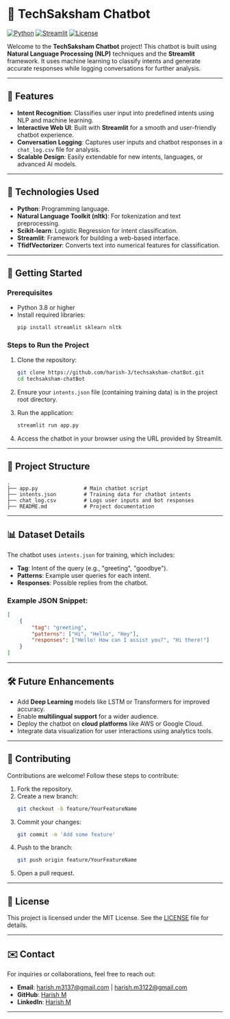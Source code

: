 
# 🤖 TechSaksham Chatbot

[![Python](https://img.shields.io/badge/Python-3.8%2B-blue)](https://www.python.org/)
[![Streamlit](https://img.shields.io/badge/Streamlit-Framework-red)](https://streamlit.io/)
[![License](https://img.shields.io/badge/License-MIT-yellow)](LICENSE)

Welcome to the **TechSaksham Chatbot** project! This chatbot is built using **Natural Language Processing (NLP)** techniques and the **Streamlit** framework. It uses machine learning to classify intents and generate accurate responses while logging conversations for further analysis.

---

## 🌟 Features

- **Intent Recognition**: Classifies user input into predefined intents using NLP and machine learning.
- **Interactive Web UI**: Built with **Streamlit** for a smooth and user-friendly chatbot experience.
- **Conversation Logging**: Captures user inputs and chatbot responses in a `chat_log.csv` file for analysis.
- **Scalable Design**: Easily extendable for new intents, languages, or advanced AI models.

---

## 🧠 Technologies Used

- **Python**: Programming language.
- **Natural Language Toolkit (nltk)**: For tokenization and text preprocessing.
- **Scikit-learn**: Logistic Regression for intent classification.
- **Streamlit**: Framework for building a web-based interface.
- **TfidfVectorizer**: Converts text into numerical features for classification.

---

## 🚀 Getting Started

### Prerequisites

- Python 3.8 or higher
- Install required libraries:
   ```bash
   pip install streamlit sklearn nltk
   ```

### Steps to Run the Project

1. Clone the repository:
   ```bash
   git clone https://github.com/harish-3/techsaksham-chatBot.git
   cd techsaksham-chatBot
   ```

2. Ensure your `intents.json` file (containing training data) is in the project root directory.

3. Run the application:
   ```bash
   streamlit run app.py
   ```

4. Access the chatbot in your browser using the URL provided by Streamlit.

---

## 📂 Project Structure

```plaintext
.
├── app.py               # Main chatbot script
├── intents.json         # Training data for chatbot intents
├── chat_log.csv         # Logs user inputs and bot responses
├── README.md            # Project documentation
```

---

## 📊 Dataset Details

The chatbot uses `intents.json` for training, which includes:

- **Tag**: Intent of the query (e.g., "greeting", "goodbye").
- **Patterns**: Example user queries for each intent.
- **Responses**: Possible replies from the chatbot.

### Example JSON Snippet:
```json
[
    {
        "tag": "greeting",
        "patterns": ["Hi", "Hello", "Hey"],
        "responses": ["Hello! How can I assist you?", "Hi there!"]
    }
]
```

---

## 🛠️ Future Enhancements

- Add **Deep Learning** models like LSTM or Transformers for improved accuracy.
- Enable **multilingual support** for a wider audience.
- Deploy the chatbot on **cloud platforms** like AWS or Google Cloud.
- Integrate data visualization for user interactions using analytics tools.

---

## 🤝 Contributing

Contributions are welcome! Follow these steps to contribute:

1. Fork the repository.
2. Create a new branch:
   ```bash
   git checkout -b feature/YourFeatureName
   ```
3. Commit your changes:
   ```bash
   git commit -m 'Add some feature'
   ```
4. Push to the branch:
   ```bash
   git push origin feature/YourFeatureName
   ```
5. Open a pull request.

---

## 📄 License

This project is licensed under the MIT License. See the [LICENSE](LICENSE) file for details.

---

## ✉️ Contact

For inquiries or collaborations, feel free to reach out:

- **Email**: [harish.m3137@gmail.com](mailto:harish.m3137@gmail.com) | [harish.m3122@gmail.com](mailto:harish.m3122@gmail.com)  
- **GitHub**: [Harish M](https://github.com/harish-3/techsaksham-chatBot)  
- **LinkedIn**: [Harish M](https://www.linkedin.com/in/harish-m-59461a289/)

---
